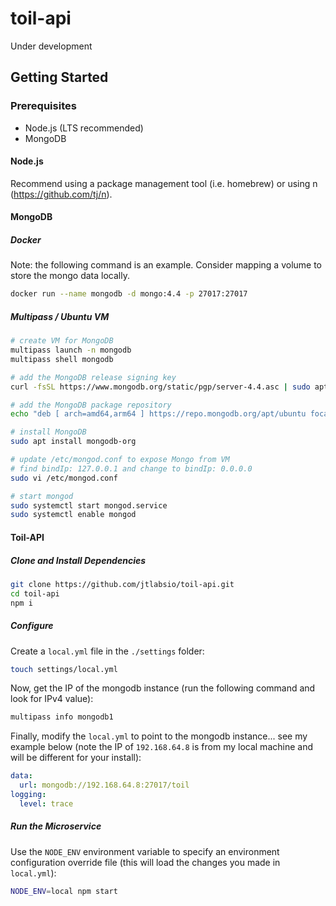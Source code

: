 # toil-api

Under development

## Getting Started

### Prerequisites

* Node.js (LTS recommended)
* MongoDB

#### Node.js

Recommend using a package management tool (i.e. homebrew) or using n (<https://github.com/tj/n>).

#### MongoDB

##### Docker

Note: the following command is an example. Consider mapping a volume to store the mongo data locally.

```bash
docker run --name mongodb -d mongo:4.4 -p 27017:27017
```

##### Multipass / Ubuntu VM

```bash
# create VM for MongoDB
multipass launch -n mongodb
multipass shell mongodb

# add the MongoDB release signing key
curl -fsSL https://www.mongodb.org/static/pgp/server-4.4.asc | sudo apt-key add -

# add the MongoDB package repository
echo "deb [ arch=amd64,arm64 ] https://repo.mongodb.org/apt/ubuntu focal/mongodb-org/4.4 multiverse" | sudo tee /etc/apt/sources.list.d/mongodb-org-4.4.list

# install MongoDB
sudo apt install mongodb-org

# update /etc/mongod.conf to expose Mongo from VM
# find bindIp: 127.0.0.1 and change to bindIp: 0.0.0.0
sudo vi /etc/mongod.conf

# start mongod
sudo systemctl start mongod.service
sudo systemctl enable mongod
```

#### Toil-API

##### Clone and Install Dependencies

```bash
git clone https://github.com/jtlabsio/toil-api.git
cd toil-api
npm i
```

##### Configure

Create a `local.yml` file in the `./settings` folder:

```bash
touch settings/local.yml
```

Now, get the IP of the mongodb instance (run the following command and look for IPv4 value):

```bash
multipass info mongodb1
```

Finally, modify the `local.yml` to point to the mongodb instance... see my example below (note the IP of `192.168.64.8` is from my local machine and will be different for your install):

```yaml
data:
  url: mongodb://192.168.64.8:27017/toil
logging:
  level: trace
```

##### Run the Microservice

Use the `NODE_ENV` environment variable to specify an environment configuration override file (this will load the changes you made in `local.yml`):

```bash
NODE_ENV=local npm start
```
